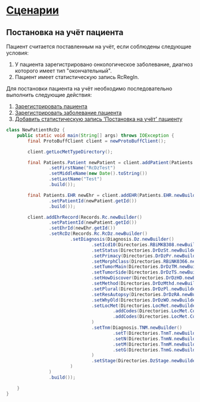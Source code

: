 # [Сценарии](../index.md)

## Постановка на учёт пациента

Пациент считается поставленным на учёт, если соблюдены следующие условия:
1. У пациента зарегистрировано онкологическое заболевание, диагноз которого имеет тип "окончательный".
2. Пациент имеет статистическую запись RcRegIn.

Для постановки пациента на учёт необходимо последовательно выполнить следующие действия:
1. [Зарегистрировать пациента](../newPatient/index.md)
2. [Зарегистрировать заболевание пациента](../newEhr/index.md)
3. [Добавить статистическую запись 'Постановка на учёт' пациенту](../../methods/patient/record/add/RcRegIn/index.md)


```java
class NewPatientRcDz {
    public static void main(String[] args) throws IOException {
        final ProtoBuffClient client = newProtoBuffClient();

        client.getLocMetTypeDirectory();

        final Patients.Patient newPatient = client.addPatient(Patients.Patient.newBuilder()
                .setFirstName("RcDzTest")
                .setMiddleName(new Date().toString())
                .setLastName("Test")
                .build());

        final Patients.EHR newEhr = client.addEHR(Patients.EHR.newBuilder()
                .setPatientId(newPatient.getId())
                .build());

        client.addEhrRecord(Records.Rc.newBuilder()
                .setPatientId(newPatient.getId())
                .setEhrId(newEhr.getId())
                .setRcDz(Records.Rc.RcDz.newBuilder()
                        .setDiagnosis(Diagnosis.Dz.newBuilder()
                                .setIcd10(Directories.RBiMKB308.newBuilder().setCode("C50"))
                                .setStatus(Directories.DrDzSt.newBuilder().setId("1"))
                                .setPrimacy(Directories.DrDzPr.newBuilder().setId("1"))
                                .setMorphClass(Directories.RBiNK0366.newBuilder().setCode("8001/3"))
                                .setTumorMain(Directories.DrDzTM.newBuilder().setId("-1"))
                                .setTumorSide(Directories.DrDzTS.newBuilder().setId("4"))
                                .setHowDiscover(Directories.DrDzHD.newBuilder().setId("0"))
                                .setMethod(Directories.DrDzMthd.newBuilder().setId("0"))
                                .setPlural(Directories.DrDzPl.newBuilder().setId("0"))
                                .setResAutopsy(Directories.DrDzRA.newBuilder().setId("0"))
                                .setWhyOld(Directories.DrDzWO.newBuilder().setId("10"))
                                .setLocMet(Directories.LocMet.newBuilder()
                                        .addCodes(Directories.LocMet.Code.UNKNOWN)
                                        .addCodes(Directories.LocMet.Code.OTHER_ORGANS)
                                )
                                .setTnm(Diagnosis.TNM.newBuilder()
                                        .setT(Directories.TnmT.newBuilder().setCode("T_X"))
                                        .setN(Directories.TnmN.newBuilder().setCode("N_X"))
                                        .setM(Directories.TnmM.newBuilder().setCode("M_X"))
                                        .setG(Directories.TnmG.newBuilder().setCode("G_X"))
                                )
                                .setStage(Directories.DzStage.newBuilder().setCode("NA"))
                        )
                )
                .build());

    }
}
```